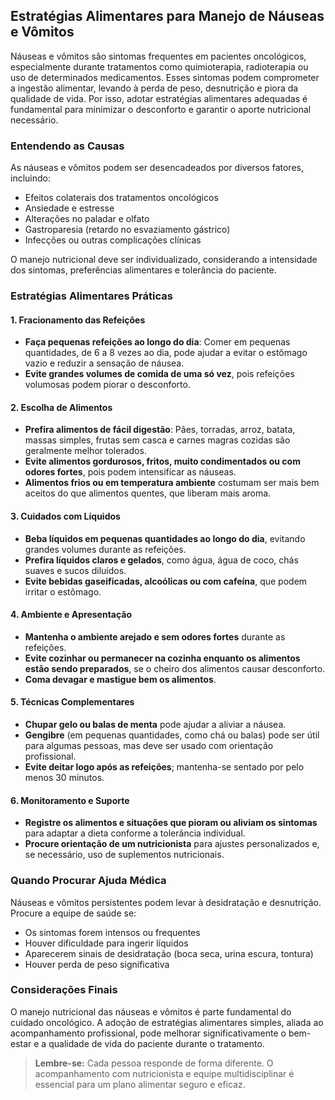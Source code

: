 
## Estratégias Alimentares para Manejo de Náuseas e Vômitos

Náuseas e vômitos são sintomas frequentes em pacientes oncológicos, especialmente durante tratamentos como quimioterapia, radioterapia ou uso de determinados medicamentos. Esses sintomas podem comprometer a ingestão alimentar, levando à perda de peso, desnutrição e piora da qualidade de vida. Por isso, adotar estratégias alimentares adequadas é fundamental para minimizar o desconforto e garantir o aporte nutricional necessário.

### Entendendo as Causas

As náuseas e vômitos podem ser desencadeados por diversos fatores, incluindo:
- Efeitos colaterais dos tratamentos oncológicos
- Ansiedade e estresse
- Alterações no paladar e olfato
- Gastroparesia (retardo no esvaziamento gástrico)
- Infecções ou outras complicações clínicas

O manejo nutricional deve ser individualizado, considerando a intensidade dos sintomas, preferências alimentares e tolerância do paciente.

### Estratégias Alimentares Práticas

#### 1. Fracionamento das Refeições

- **Faça pequenas refeições ao longo do dia**: Comer em pequenas quantidades, de 6 a 8 vezes ao dia, pode ajudar a evitar o estômago vazio e reduzir a sensação de náusea.
- **Evite grandes volumes de comida de uma só vez**, pois refeições volumosas podem piorar o desconforto.

#### 2. Escolha de Alimentos

- **Prefira alimentos de fácil digestão**: Pães, torradas, arroz, batata, massas simples, frutas sem casca e carnes magras cozidas são geralmente melhor tolerados.
- **Evite alimentos gordurosos, fritos, muito condimentados ou com odores fortes**, pois podem intensificar as náuseas.
- **Alimentos frios ou em temperatura ambiente** costumam ser mais bem aceitos do que alimentos quentes, que liberam mais aroma.

#### 3. Cuidados com Líquidos

- **Beba líquidos em pequenas quantidades ao longo do dia**, evitando grandes volumes durante as refeições.
- **Prefira líquidos claros e gelados**, como água, água de coco, chás suaves e sucos diluídos.
- **Evite bebidas gaseificadas, alcoólicas ou com cafeína**, que podem irritar o estômago.

#### 4. Ambiente e Apresentação

- **Mantenha o ambiente arejado e sem odores fortes** durante as refeições.
- **Evite cozinhar ou permanecer na cozinha enquanto os alimentos estão sendo preparados**, se o cheiro dos alimentos causar desconforto.
- **Coma devagar e mastigue bem os alimentos**.

#### 5. Técnicas Complementares

- **Chupar gelo ou balas de menta** pode ajudar a aliviar a náusea.
- **Gengibre** (em pequenas quantidades, como chá ou balas) pode ser útil para algumas pessoas, mas deve ser usado com orientação profissional.
- **Evite deitar logo após as refeições**; mantenha-se sentado por pelo menos 30 minutos.

#### 6. Monitoramento e Suporte

- **Registre os alimentos e situações que pioram ou aliviam os sintomas** para adaptar a dieta conforme a tolerância individual.
- **Procure orientação de um nutricionista** para ajustes personalizados e, se necessário, uso de suplementos nutricionais.

### Quando Procurar Ajuda Médica

Náuseas e vômitos persistentes podem levar à desidratação e desnutrição. Procure a equipe de saúde se:
- Os sintomas forem intensos ou frequentes
- Houver dificuldade para ingerir líquidos
- Aparecerem sinais de desidratação (boca seca, urina escura, tontura)
- Houver perda de peso significativa

### Considerações Finais

O manejo nutricional das náuseas e vômitos é parte fundamental do cuidado oncológico. A adoção de estratégias alimentares simples, aliada ao acompanhamento profissional, pode melhorar significativamente o bem-estar e a qualidade de vida do paciente durante o tratamento.

> **Lembre-se:** Cada pessoa responde de forma diferente. O acompanhamento com nutricionista e equipe multidisciplinar é essencial para um plano alimentar seguro e eficaz.
```
